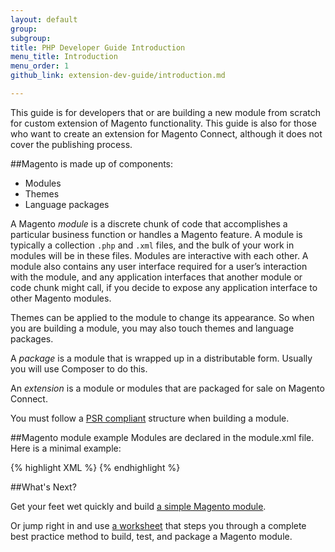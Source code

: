 ```yaml
---
layout: default
group: 
subgroup: 
title: PHP Developer Guide Introduction
menu_title: Introduction
menu_order: 1
github_link: extension-dev-guide/introduction.md

---
```



This guide is for developers that or are building a new module from scratch for custom extension of Magento functionality. This guide is also for those who want to create an extension for Magento Connect, although it does not cover the publishing process.


##Magento is made up of components:

* Modules
* Themes
* Language packages


A Magento *module* is a discrete chunk of code that accomplishes a particular business function or handles a Magento feature. A module is typically a collection `.php` and `.xml` files, and the bulk of your work in modules will be in these files.  Modules are interactive with each other. A module also contains any user interface required for a user&#8217;s interaction with the module, and any application interfaces that another module or code chunk might call, if you decide to expose any application interface to other Magento modules.

Themes can be applied to the module to change its appearance. So when you are building a module, you may also touch themes and language packages.

A *package* is a module that is wrapped up in a distributable form. Usually you will use Composer to do this.

An *extension* is a module or modules that are packaged for sale on Magento Connect.


<div class="bs-callout bs-callout-info" id="info">
<p>You must follow a <a href="http://www.php-fig.org/psr/psr-4/">PSR compliant</a> structure when building a module.</p>
</div>


##Magento module example
Modules are declared in the module.xml file. Here is a minimal example: 

{% highlight XML %}
    <?xml version="1.0"?>
        <config xmlns:xsi="http://www.w3.org/2001/XMLSchema-instance" xsi:noNamespaceSchemaLocation="../../../../../lib/internal/Magento/Framework/Module/etc/module.xsd">
      <module name="Magento_SampleMinimal" setup_version="2.0.0">
      </module>
    </config>
{% endhighlight %}

##What's Next?

Get your feet wet quickly and build <a href="{{ site.gdeurl }}extension-dev-guide/build_a_simple_module.html">a simple Magento module</a>.

Or jump right in and use <a href="{{ site.gdeurl }}extension-dev-guide/worksheet.html">a worksheet</a> that steps you through a complete best practice method to build, test, and package a Magento module.

